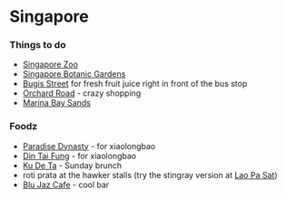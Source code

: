 # Singapore

### Things to do
* [Singapore Zoo](http://www.zoo.com.sg/)
* [Singapore Botanic Gardens](http://www.tripadvisor.com/Attraction_Review-g294265-d310900-Reviews-Singapore_Botanic_Gardens-Singapore.html)
* [Bugis Street](http://en.wikipedia.org/wiki/Bugis_Street) for fresh fruit juice right in front of the bus stop
* [Orchard Road](http://en.wikipedia.org/wiki/Orchard_Road) - crazy shopping
* [Marina Bay Sands](http://en.wikipedia.org/wiki/Marina_Bay_Sands)

### Foodz
* [Paradise Dynasty](http://www.yelp.com/biz/paradise-dynasty-singapore) - for xiaolongbao
* [Din Tai Fung](http://www.yelp.com/biz/din-tai-fung-singapore-5) - for xiaolongbao
* [Ku De Ta](http://www.tripadvisor.com/Restaurant_Review-g294265-d1937704-Reviews-KU_DE_TA_Restaurant-Singapore.html) - Sunday brunch
* roti prata at the hawker stalls (try the stingray version at [Lao Pa Sat](http://www.tripadvisor.com/Attraction_Review-g294265-d386879-Reviews-Lau_Pa_Sat_Festival_Pavilion-Singapore.html))
* [Blu Jaz Cafe](http://www.yelp.com/biz/blu-jaz-cafe-singapore) - cool bar
